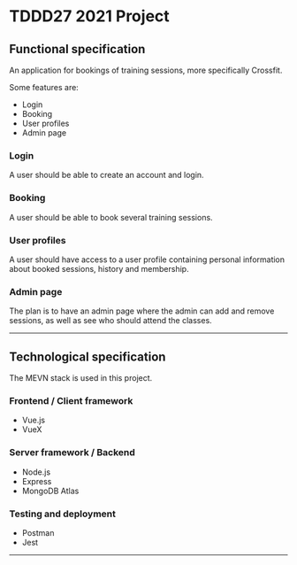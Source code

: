 # TDDD27 2021 Project

## Functional specification
An application for bookings of training sessions, more specifically Crossfit. 

Some features are:
- Login
- Booking
- User profiles
- Admin page

### Login
A user should be able to create an account and login.

### Booking
A user should be able to book several training sessions.

### User profiles
A user should have access to a user profile containing personal information about booked sessions, history and membership.

### Admin page
The plan is to have an admin page where the admin can add and remove sessions, as well as see who should attend the classes.

***

## Technological specification
The MEVN stack is used in this project.

### Frontend / Client framework
- Vue.js
- VueX

### Server framework / Backend
- Node.js
- Express
- MongoDB Atlas

### Testing and deployment
- Postman
- Jest

***